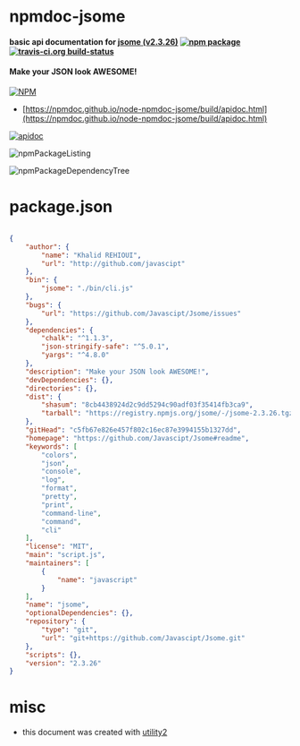 # npmdoc-jsome

#### basic api documentation for  [jsome (v2.3.26)](https://github.com/Javascipt/Jsome#readme)  [![npm package](https://img.shields.io/npm/v/npmdoc-jsome.svg?style=flat-square)](https://www.npmjs.org/package/npmdoc-jsome) [![travis-ci.org build-status](https://api.travis-ci.org/npmdoc/node-npmdoc-jsome.svg)](https://travis-ci.org/npmdoc/node-npmdoc-jsome)

#### Make your JSON look AWESOME!

[![NPM](https://nodei.co/npm/jsome.png?downloads=true&downloadRank=true&stars=true)](https://www.npmjs.com/package/jsome)

- [https://npmdoc.github.io/node-npmdoc-jsome/build/apidoc.html](https://npmdoc.github.io/node-npmdoc-jsome/build/apidoc.html)

[![apidoc](https://npmdoc.github.io/node-npmdoc-jsome/build/screenCapture.buildCi.browser.%252Ftmp%252Fbuild%252Fapidoc.html.png)](https://npmdoc.github.io/node-npmdoc-jsome/build/apidoc.html)

![npmPackageListing](https://npmdoc.github.io/node-npmdoc-jsome/build/screenCapture.npmPackageListing.svg)

![npmPackageDependencyTree](https://npmdoc.github.io/node-npmdoc-jsome/build/screenCapture.npmPackageDependencyTree.svg)



# package.json

```json

{
    "author": {
        "name": "Khalid REHIOUI",
        "url": "http://github.com/javascipt"
    },
    "bin": {
        "jsome": "./bin/cli.js"
    },
    "bugs": {
        "url": "https://github.com/Javascipt/Jsome/issues"
    },
    "dependencies": {
        "chalk": "^1.1.3",
        "json-stringify-safe": "^5.0.1",
        "yargs": "^4.8.0"
    },
    "description": "Make your JSON look AWESOME!",
    "devDependencies": {},
    "directories": {},
    "dist": {
        "shasum": "8cb4438924d2c9dd5294c90adf03f35414fb3ca9",
        "tarball": "https://registry.npmjs.org/jsome/-/jsome-2.3.26.tgz"
    },
    "gitHead": "c5fb67e826e457f802c16ec87e3994155b1327dd",
    "homepage": "https://github.com/Javascipt/Jsome#readme",
    "keywords": [
        "colors",
        "json",
        "console",
        "log",
        "format",
        "pretty",
        "print",
        "command-line",
        "command",
        "cli"
    ],
    "license": "MIT",
    "main": "script.js",
    "maintainers": [
        {
            "name": "javascript"
        }
    ],
    "name": "jsome",
    "optionalDependencies": {},
    "repository": {
        "type": "git",
        "url": "git+https://github.com/Javascipt/Jsome.git"
    },
    "scripts": {},
    "version": "2.3.26"
}
```



# misc
- this document was created with [utility2](https://github.com/kaizhu256/node-utility2)
